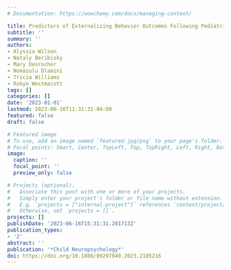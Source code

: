 ```yaml
---
# Documentation: https://wowchemy.com/docs/managing-content/

title: Predictors of Externalizing Behavior Outcomes Following Pediatric Stroke
subtitle: ''
summary: ''
authors:
- Alyssia Wilson
- Nataly Beribisky
- Mary Desrocher
- Nomazulu Dlamini
- Tricia Williams
- Robyn Westmacott
tags: []
categories: []
date: '2023-01-01'
lastmod: 2023-06-16T11:31:31-04:00
featured: false
draft: false

# Featured image
# To use, add an image named `featured.jpg/png` to your page's folder.
# Focal points: Smart, Center, TopLeft, Top, TopRight, Left, Right, BottomLeft, Bottom, BottomRight.
image:
  caption: ''
  focal_point: ''
  preview_only: false

# Projects (optional).
#   Associate this post with one or more of your projects.
#   Simply enter your project's folder or file name without extension.
#   E.g. `projects = ["internal-project"]` references `content/project/deep-learning/index.md`.
#   Otherwise, set `projects = []`.
projects: []
publishDate: '2023-06-16T15:31:31.201713Z'
publication_types:
- '2'
abstract: ''
publication: '*Child Neuropsychology*'
doi: https://doi.org/10.1080/09297049.2023.2185216
---
```

